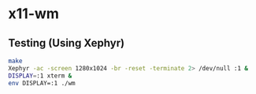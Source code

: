 # x11-wm

## Testing (Using Xephyr)

``` bash	
make
Xephyr -ac -screen 1280x1024 -br -reset -terminate 2> /dev/null :1 &
DISPLAY=:1 xterm &
env DISPLAY=:1 ./wm
```
